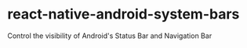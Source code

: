 # react-native-android-system-bars
Control the visibility of Android's Status Bar and Navigation Bar
